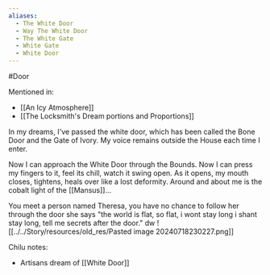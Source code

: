 ```yaml
---
aliases:
  - The White Door
  - Way The White Door
  - The White Gate
  - White Gate
  - White Door
---
```

#Door 

Mentioned in:
- [[An Icy Atmosphere]]
- [[The Locksmith's Dream portions and Proportions]]

In my dreams, I've passed the white door, which has been called the Bone Door and the Gate of Ivory. My voice remains outside the House each time I enter.

Now I can approach the White Door through the Bounds. Now I can press my fingers to it, feel its chill, watch it swing open. As it opens, my mouth closes, tightens, heals over like a lost deformity. Around and about me is the cobalt light of the [[Mansus]]…

You meet a person named Theresa, you have no chance to follow her through the door
she says "the world is flat, so flat, i wont stay long i shant stay long, tell me secrets after the door."
dw
![[../../Story/resources/old_res/Pasted image 20240718230227.png]]

Chilu notes:
- Artisans dream of [[White Door]]